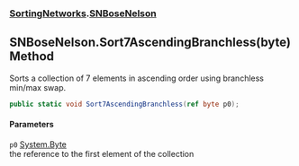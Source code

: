 ### [SortingNetworks](./SortingNetworks.md 'SortingNetworks').[SNBoseNelson](./SortingNetworks-SNBoseNelson.md 'SortingNetworks.SNBoseNelson')
## SNBoseNelson.Sort7AscendingBranchless(byte) Method
Sorts a collection of 7 elements in ascending order using branchless min/max swap.  
```csharp
public static void Sort7AscendingBranchless(ref byte p0);
```
#### Parameters
<a name='SortingNetworks-SNBoseNelson-Sort7AscendingBranchless(byte)-p0'></a>
`p0` [System.Byte](https://docs.microsoft.com/en-us/dotnet/api/System.Byte 'System.Byte')  
the reference to the first element of the collection  
  
